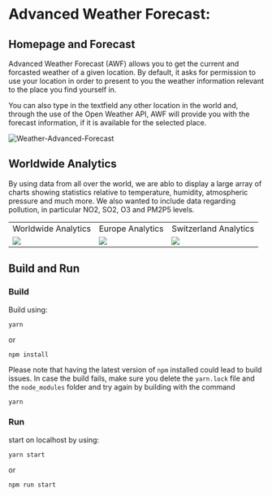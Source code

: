 # Advanced Weather Forecast:

## Homepage and Forecast

Advanced Weather Forecast (AWF) allows you to get the current and forcasted weather of a given location.
By default, it asks for permission to use your location in order to present to you the weather information relevant to the place you find yourself in.

You can also type in the textfield any other location in the world and, through the use of the Open Weather API, AWF will provide you with the forecast information, if it is available for the selected place.

![Weather-Advanced-Forecast](https://user-images.githubusercontent.com/9568031/140805171-a509b6f1-a480-4a19-8a00-8cdba0962ada.png)


## Worldwide Analytics

By using data from all over the world, we are ablo to display a large array of charts showing statistics relative to temperature, humidity, atmospheric pressure and much more. We also wanted to include data regarding pollution, in particular NO2, SO2, O3 and PM2P5 levels.

<table>
  <tr>
    <td>Worldwide Analytics</td>
     <td>Europe Analytics</td>
     <td>Switzerland Analytics</td>
  </tr>
  <tr>
    <td><img src="https://user-images.githubusercontent.com/9568031/140805926-a491b973-5a34-4eee-aece-7d28352893a4.png"></td>
    <td><img src="https://user-images.githubusercontent.com/9568031/140805923-8f346d7e-68df-481d-875a-ea95d7ee1e68.png"></td>
    <td><img src="https://user-images.githubusercontent.com/9568031/140805897-4cb2a1af-99f9-4917-81cd-3c3ff3b97b0c.png"> </td>
  </tr>
 </table>




## Build and Run

### Build

Build using: 
```
yarn
```
or
```
npm install
```
Please note that having the latest version of `npm` installed could lead to build issues.
In case the build fails, make sure you delete the `yarn.lock` file and the `node_modules` folder and try again by building with the command

```
yarn
```



### Run
start on localhost by using:
```
yarn start
```
or
```
npm run start
```

